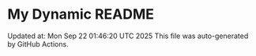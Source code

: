 # My Dynamic README
Updated at: Mon Sep 22 01:46:20 UTC 2025
This file was auto-generated by GitHub Actions.
